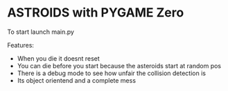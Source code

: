 # ASTROIDS with PYGAME Zero

To start launch main.py

Features:
+ When you die it doesnt reset
+ You can die before you start because the asteroids start at random pos
+ There is a debug mode to see how unfair the collision detection is
+ Its object orientend and a complete mess
